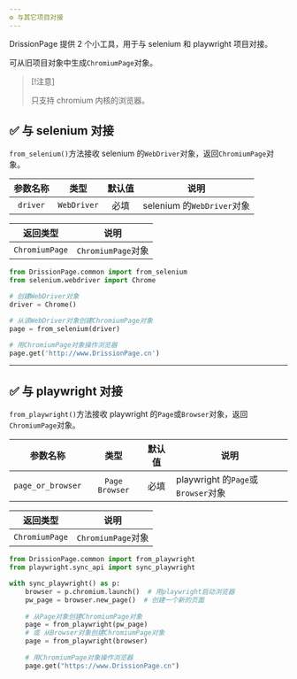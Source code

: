 ```yaml
---
⚙️ 与其它项目对接
---
```


DrissionPage 提供 2 个小工具，用于与 selenium 和 playwright 项目对接。

可从旧项目对象中生成`ChromiumPage`对象。

> [!注意]
>
> 只支持 chromium 内核的浏览器。

## ✅️️ 与 selenium 对接

`from_selenium()`方法接收 selenium 的`WebDriver`对象，返回`ChromiumPage`对象。

| 参数名称 |    类型     | 默认值 | 说明                       |
| :------: | :---------: | :----: | -------------------------- |
| `driver` | `WebDriver` |  必填  | selenium 的`WebDriver`对象 |

|    返回类型    |        说明        |
| :------------: | :----------------: |
| `ChromiumPage` | `ChromiumPage`对象 |

```python
from DrissionPage.common import from_selenium
from selenium.webdriver import Chrome

# 创建WebDriver对象
driver = Chrome()

# 从该WebDriver对象创建ChromiumPage对象
page = from_selenium(driver)

# 用ChromiumPage对象操作浏览器
page.get('http://www.DrissionPage.cn')
```

---

## ✅️️ 与 playwright 对接

`from_playwright()`方法接收 playwright 的`Page`或`Browser`对象，返回`ChromiumPage`对象。

|     参数名称      |       类型       | 默认值 | 说明                               |
| :---------------: | :--------------: | :----: | ---------------------------------- |
| `page_or_browser` | `Page` `Browser` |  必填  | playwright 的`Page`或`Browser`对象 |

|    返回类型    |        说明        |
| :------------: | :----------------: |
| `ChromiumPage` | `ChromiumPage`对象 |

```python
from DrissionPage.common import from_playwright
from playwright.sync_api import sync_playwright

with sync_playwright() as p:
    browser = p.chromium.launch()  # 用playwright启动浏览器
    pw_page = browser.new_page()  # 创建一个新的页面
    
    # 从Page对象创建ChromiumPage对象
    page = from_playwright(pw_page)
    # 或 从Browser对象创建ChromiumPage对象
    page = from_playwright(browser)
    
    # 用ChromiumPage对象操作浏览器
    page.get("https://www.DrissionPage.cn")
```

